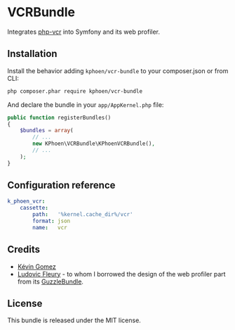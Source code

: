 VCRBundle
=========

Integrates [php-vcr](https://github.com/php-vcr/php-vcr) into Symfony and its
web profiler.

## Installation

Install the behavior adding `kphoen/vcr-bundle` to your composer.json or
from CLI:

```bash
php composer.phar require kphoen/vcr-bundle
```

And declare the bundle in your `app/AppKernel.php` file:

```php
public function registerBundles()
{
    $bundles = array(
        // ...
        new KPhoen\VCRBundle\KPhoenVCRBundle(),
        // ...
    );
}
```

## Configuration reference

```yaml
k_phoen_vcr:
    cassette:
        path:   '%kernel.cache_dir%/vcr'
        format: json
        name:   vcr
```

## Credits

  * [Kévin Gomez](http://github.com/K-Phoen/)
  * [Ludovic Fleury](https://github.com/ludofleury) - to whom I borrowed the
    design of the web profiler part from its [GuzzleBundle](https://github.com/ludofleury/GuzzleBundle/).

## License

This bundle is released under the MIT license.
